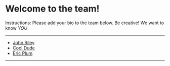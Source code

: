 # Welcome to the team!  

Instructions: Please add your bio to the team below.  Be creative!  We want to know *YOU*

-------------

 - [John Riley](john-riley.md)
 - [Cool Dude](new-member.md)
 - [Eric Plum](eric-plum.md)
---------
